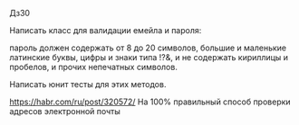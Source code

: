 Дз30

Написать класс для валидации емейла и пароля:

пароль должен содержать от 8 до 20 символов,
большие и маленькие латинские буквы, цифры и знаки типа !?&,
и не содержать кириллицы и пробелов, и прочих непечатных символов.

Написать юнит тесты для этих методов.



https://habr.com/ru/post/320572/
На 100% правильный способ проверки адресов электронной почты